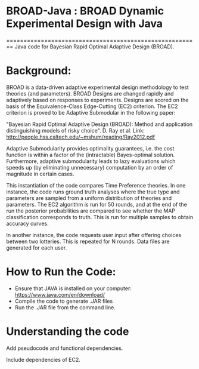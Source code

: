 # BROAD-Java : BROAD Dynamic Experimental Design with Java
========================================================
Java code for Bayesian Rapid Optimal Adaptive Design (BROAD).

# Background:
BROAD is a data-driven adaptive experimental design methodology to test theories (and parameters). BROAD Designs are changed rapidly and adaptively based on responses to experiments. Designs are scored on the basis of the Equivalence-Class Edge-Cutting (EC2) criterion. The EC2 criterion is proved to be Adaptive Submodular in the following paper:

"Bayesian Rapid Optimal Adaptive Design (BROAD): Method and application distinguishing models of risky choice". D. Ray et al.
Link: http://people.hss.caltech.edu/~mshum/reading/Ray2012.pdf

Adaptive Submodularity provides optimality guarantees, i.e. the cost function is within a factor of the (intractable) Bayes-optimal solution. Furthermore, adaptive submodularity leads to lazy evaluations which speeds up (by eliminating unnecessary) computation by an order of magnitude in certain cases.

This instantiation of the code compares Time Preference theories. 
In one instance, the code runs ground truth analyses where the true type and parameters are sampled from a uniform distribution of theories and parameters. The EC2 algorithm is run for 50 rounds, and at the end of the run the posterior probabilities are compared to see whether the MAP classification corresponds to truth. This is run for multiple samples to obtain accuracy curves.

In another instance, the code requests user input after offering choices between two lotteries. This is repeated for N rounds. Data files are generated for each user.

# How to Run the Code:
- Ensure that JAVA is installed on your computer: https://www.java.com/en/download/
- Compile the code to generate .JAR files
- Run the .JAR file from the command line.

# Understanding the code
Add pseudocode and functional dependencies.

Include dependencies of EC2.
